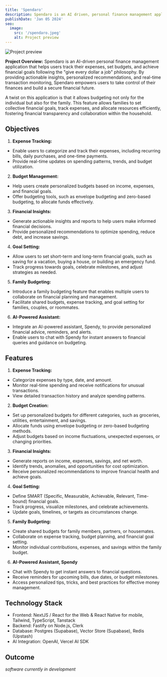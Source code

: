 ```yaml
---
title: 'Spendaro'
description: Spendaro is an AI driven, personal finance management application that helps users track their expenses, set budgets, and achieve financial goals following the give every dollar a job philosophy.
publishDate: 'Jan 05 2024'
seo:
  image:
    src: '/spendaro.jpeg'
    alt: Project preview
---
```


![Project preview](/spendaro.jpeg)

**Project Overview:**
Spendaro is an AI-driven personal finance management application that helps users track their expenses, set budgets, and achieve financial goals following the "give every dollar a job" philosophy. By providing actionable insights, personalized recommendations, and real-time transaction monitoring, Spendaro empowers users to take control of their finances and build a secure financial future.

A twist on this application is that it allows budgeting not only for the individual but also for the family. This feature allows families to set collective financial goals, track expenses, and allocate resources efficiently, fostering financial transparency and collaboration within the household.

## Objectives

1. **Expense Tracking:**

- Enable users to categorize and track their expenses, including recurring bills, daily purchases, and one-time payments.
- Provide real-time updates on spending patterns, trends, and budget utilization.

2. **Budget Management:**

- Help users create personalized budgets based on income, expenses, and financial goals.
- Offer budgeting tools, such as envelope budgeting and zero-based budgeting, to allocate funds effectively.

3. **Financial Insights:**

- Generate actionable insights and reports to help users make informed financial decisions.
- Provide personalized recommendations to optimize spending, reduce debt, and increase savings.

4. **Goal Setting:**

- Allow users to set short-term and long-term financial goals, such as saving for a vacation, buying a house, or building an emergency fund.
- Track progress towards goals, celebrate milestones, and adjust strategies as needed.

5. **Family Budgeting:**

- Introduce a family budgeting feature that enables multiple users to collaborate on financial planning and management.
- Facilitate shared budgets, expense tracking, and goal setting for families, couples, or roommates.

6. **AI-Powered Assistant:**

- Integrate an AI-powered assistant, Spendy, to provide personalized financial advice, reminders, and alerts.
- Enable users to chat with Spendy for instant answers to financial queries and guidance on budgeting.

## Features

1. **Expense Tracking:**

- Categorize expenses by type, date, and amount.
- Monitor real-time spending and receive notifications for unusual transactions.
- View detailed transaction history and analyze spending patterns.

2. **Budget Creation:**

- Set up personalized budgets for different categories, such as groceries, utilities, entertainment, and savings.
- Allocate funds using envelope budgeting or zero-based budgeting methods.
- Adjust budgets based on income fluctuations, unexpected expenses, or changing priorities.

3. **Financial Insights:**

- Generate reports on income, expenses, savings, and net worth.
- Identify trends, anomalies, and opportunities for cost optimization.
- Receive personalized recommendations to improve financial health and achieve goals.

4. **Goal Setting:**

- Define SMART (Specific, Measurable, Achievable, Relevant, Time-bound) financial goals.
- Track progress, visualize milestones, and celebrate achievements.
- Update goals, timelines, or targets as circumstances change.

5. **Family Budgeting:**

- Create shared budgets for family members, partners, or housemates.
- Collaborate on expense tracking, budget planning, and financial goal setting.
- Monitor individual contributions, expenses, and savings within the family budget.

6. **AI-Powered Assistant, Spendy**

- Chat with Spendy to get instant answers to financial questions.
- Receive reminders for upcoming bills, due dates, or budget milestones.
- Access personalized tips, tricks, and best practices for effective money management.

## Technology Stack

- Frontend: NextJS / React for the Web & React Native for mobile, Tailwind, TypeScript, Tanstack
- Backend: Fastify on Node.js, Clerk
- Database: Postgres (Supabase), Vector Store (Supabase), Redis (Upstash)
- AI Integration: OpenAI, Vercel AI SDK

## Outcome

_software currently in development_
